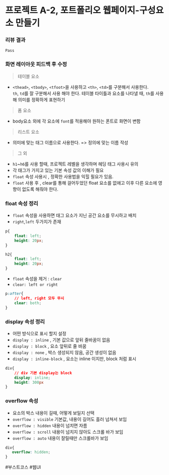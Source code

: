 
# 프로젝트 A-2, 포트폴리오 웹페이지-구성요소 만들기

### 리뷰 결과 

    Pass


### 화면 레이아웃 피드백 후 수정


> 테이블 요소  
  
- `<thead>`, `<tbody>`, `<tfoot>`을 사용하고 `<th>`, `<td>`를 구분해서 사용한다.      
    `th`, `td`를 잘 구분해서 사용 해야 한다.
    테이블 타이틀과 요소를 나타낼 때, `th`를 사용해 의미를 정확하게 표현하기


> 폼 요소    
  
- body요소 외에 각 요소에 `font`를 적용해야 원하는 폰트로 화면이 변함 

> 리스트 요소  

- 의미에 맞는 태그 이름으로 사용한다.
=> 정의에 맞는 이름 작성   


> 그 외

- `h1`~`h6`를 사용 할때, 프로젝트 레벨을 생각하며 헤딩 태그 사용시 유의
- 각 태그가 가지고 있는 기본 속성 값의 이해가 필요  
- `float` 속성 사용시 , 정확한 사용법을 익힐 필요가 있음.
- `float` 사용 후 , clear를 통해 걸어두었던 float 요소를 없애고 이후 다른 요소에 영향이 없도록 해줘야 한다.


### float 속성 정리

- `float` 속성을 사용하면 태그 요소가 지닌 공간 요소를 무시하고 배치
- `right`,`left` 두가지가 존재

~~~css
p{
    float: left;
    height: 20px;
}

h2{
    float: left;
    height: 20px;   
}
~~~

- `float` 속성을 제거 : `clear` 
- `clear: left or right` 

~~~css
p:after{
    // left, right 모두 무시
    clear: both;
}
~~~

### display 속성 정리

- 어떤 방식으로 표시 할지 설정
- `display : inline`  , 기본 값으로 앞뒤 줄바꿈이 없음
- `display : block` , 요소 앞뒤로 줄 바꿈
- `display : none` , 박스 생성되지 않음, 공간 생성이 없음
- `display : inline-block` , 요소는 inline 이지만, block 처럼 표시

~~~css
div{
    // div 기본 display는 block
    display: inline;
    height: 300px
}
~~~

### overflow 속성

- 요소의 박스 내용이 길때, 어떻게 보일지 선택
- `overflow : visible` 기본값, 내용이 길어도 흘러 넘쳐서 보임
- `overflow : hidden` 내용이 넘치면 자름
- `overflow : scroll` 내용이 넘치지 않아도 스크롤 바가 보임
- `overflow : auto` 내용이 잘릴때만 스크롤바가 보임
 
 ~~~css
 div{
    overflow: hidden;
 }   
 ~~~


 #부스트코스 #웹UI
